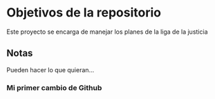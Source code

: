 # Objetivos de la repositorio

Este proyecto se encarga de manejar los planes de la liga de la justicia


## Notas
Pueden hacer lo que quieran...

### Mi primer cambio de Github 
